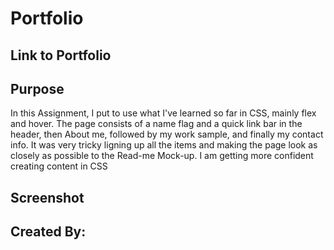 
# Portfolio


## Link to Portfolio



## Purpose
In this Assignment, I put to use what I've learned so far in CSS, mainly flex and hover.
The page consists of a name flag and a quick link bar in the header, then About me, followed by my work sample, and finally my contact info.
It was very tricky ligning up all the items and making the page look as closely as possible to the Read-me Mock-up.
I am getting more confident creating content in CSS

## Screenshot




## Created By:


